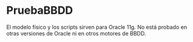 # PruebaBBDD

El modelo físico y los scripts sirven para Oracle 11g. No está probado en otras versiones de Oracle ni en otros motores de BBDD.
